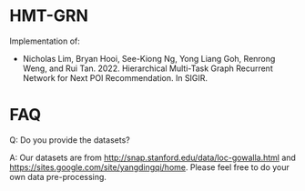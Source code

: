 # HMT-GRN

Implementation of:

- Nicholas Lim, Bryan Hooi, See-Kiong Ng, Yong Liang Goh, Renrong
Weng, and Rui Tan. 2022. Hierarchical Multi-Task Graph Recurrent Network for Next POI Recommendation. In SIGIR.

# FAQ
Q: Do you provide the datasets?

A: Our datasets are from http://snap.stanford.edu/data/loc-gowalla.html and https://sites.google.com/site/yangdingqi/home. Please feel free to do your own data pre-processing.
